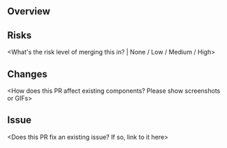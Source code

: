 ## Overview
<General description>

## Risks
<What's the risk level of merging this in? | None / Low / Medium / High>

## Changes
<How does this PR affect existing components? Please show screenshots or GIFs>

## Issue
<Does this PR fix an existing issue? If so, link to it here>

